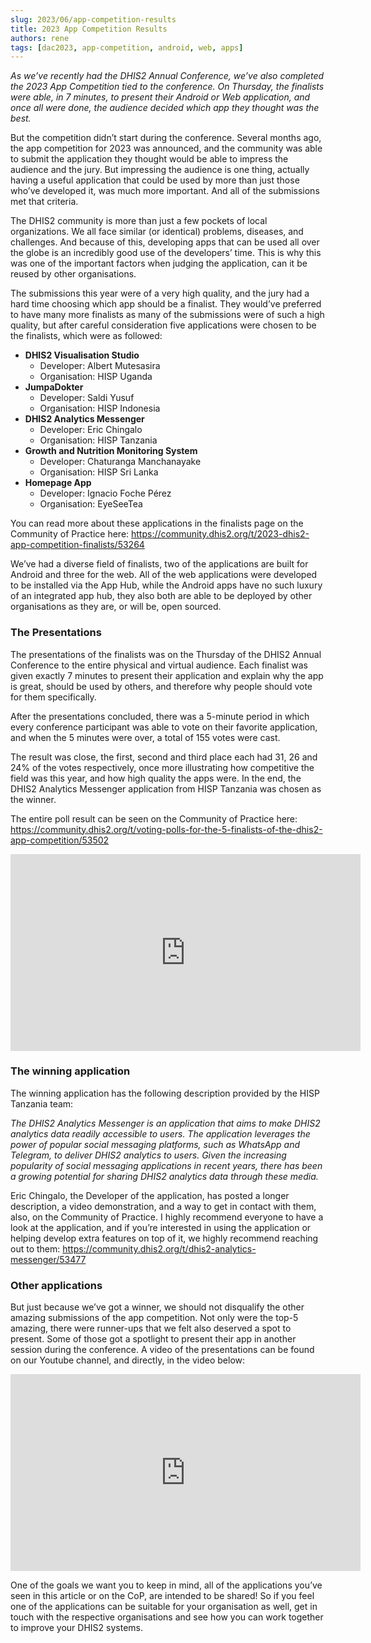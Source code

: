 ```yaml
---
slug: 2023/06/app-competition-results
title: 2023 App Competition Results
authors: rene
tags: [dac2023, app-competition, android, web, apps]
---
```


*As we’ve recently had the DHIS2 Annual Conference, we’ve also completed the 2023 App Competition tied to the conference. On Thursday, the finalists were able, in 7 minutes, to present their Android or Web application, and once all were done, the audience decided which app they thought was the best.*

<!--truncate-->

But the competition didn’t start during the conference. Several months ago, the app competition for 2023 was announced, and the community was able to submit the application they thought would be able to impress the audience and the jury. But impressing the audience is one thing, actually having a useful application that could be used by more than just those who’ve developed it, was much more important. And all of the submissions met that criteria. 

The DHIS2 community is more than just a few pockets of local organizations. We all face similar (or identical) problems, diseases, and challenges. And because of this, developing apps that can be used all over the globe is an incredibly good use of the developers’ time. This is why this was one of the important factors when judging the application, can it be reused by other organisations.

 The submissions this year were of a very high quality, and the jury had a hard time choosing which app should be a finalist. They would’ve preferred to have many more finalists as many of the submissions were of such a high quality, but after careful consideration five applications were chosen to be the finalists, which were as followed:

- **DHIS2 Visualisation Studio**
    - Developer: Albert Mutesasira
    - Organisation: HISP Uganda
- **JumpaDokter**
    - Developer: Saldi Yusuf
    - Organisation: HISP Indonesia
- **DHIS2 Analytics Messenger**
    - Developer: Eric Chingalo
    - Organisation: HISP Tanzania
- **Growth and Nutrition Monitoring System**
    - Developer: Chaturanga Manchanayake
    - Organisation: HISP Sri Lanka
- **Homepage App**
    - Developer: Ignacio Foche Pérez
    - Organisation: EyeSeeTea
    
You can read more about these applications in the finalists page on the Community of Practice here: https://community.dhis2.org/t/2023-dhis2-app-competition-finalists/53264
    
We’ve had a diverse field of finalists, two of the applications are built for Android and three for the web. All of the web applications were developed to be installed via the App Hub, while the Android apps have no such luxury of an integrated app hub, they also both are able to be deployed by other organisations as they are, or will be, open sourced.
    
### The Presentations
    
The presentations of the finalists was on the Thursday of the DHIS2 Annual Conference to the entire physical and virtual audience. Each finalist was given exactly 7 minutes to present their application and explain why the app is great, should be used by others, and therefore why people should vote for them specifically. 
    
After the presentations concluded, there was a 5-minute period in which every conference participant was able to vote on their favorite application, and when the 5 minutes were over, a total of 155 votes were cast.
    
The result was close, the first, second and third place each had 31, 26 and 24% of the votes respectively, once more illustrating how competitive the field was this year, and how high quality the apps were. In the end, the DHIS2 Analytics Messenger application from HISP Tanzania was chosen as the winner.
    
The entire poll result can be seen on the Community of Practice here: https://community.dhis2.org/t/voting-polls-for-the-5-finalists-of-the-dhis2-app-competition/53502

<iframe width="560" height="315" src="https://www.youtube.com/embed/2XYclHVLKrI" title="YouTube video player" frameborder="0" allow="accelerometer; autoplay; clipboard-write; encrypted-media; gyroscope; picture-in-picture; web-share" allowfullscreen></iframe>
 

### The winning application
    
The winning application has the following description provided by the HISP Tanzania team:
    
*The DHIS2 Analytics Messenger is an application that aims to make DHIS2 analytics data readily accessible to users. The application leverages the power of popular social messaging platforms, such as WhatsApp and Telegram, to deliver DHIS2 analytics to users. Given the increasing popularity of social messaging applications in recent years, there has been a growing potential for sharing DHIS2 analytics data through these media.*
    
Eric Chingalo, the Developer of the application, has posted a longer description, a video demonstration, and a way to get in contact with them, also, on the Community of Practice. I highly recommend everyone to have a look at the application, and if you’re interested in using the application or helping develop extra features on top of it, we highly recommend reaching out to them: https://community.dhis2.org/t/dhis2-analytics-messenger/53477
    
### Other applications
    
But just because we’ve got a winner, we should not disqualify the other amazing submissions of the app competition. Not only were the top-5 amazing, there were runner-ups that we felt also deserved a spot to present. Some of those got a spotlight to present their app in another session during the conference. A video of the presentations can be found on our Youtube channel, and directly, in the video below:
    
<iframe width="560" height="315" src="https://www.youtube.com/embed/7dlTw4loy7k" title="YouTube video player" frameborder="0" allow="accelerometer; autoplay; clipboard-write; encrypted-media; gyroscope; picture-in-picture; web-share" allowfullscreen></iframe>
    
One of the goals we want you to keep in mind, all of the applications you’ve seen in this article or on the CoP, are intended to be shared! So if you feel one of the applications can be suitable for your organisation as well, get in touch with the respective organisations and see how you can work together to improve your DHIS2 systems.